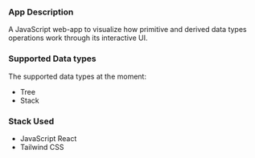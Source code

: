 ### App Description

A JavaScript web-app to visualize how primitive and derived data types operations work through its interactive UI.

### Supported Data types

The supported data types at the moment:

- Tree
- Stack

### Stack Used

- JavaScript React
- Tailwind CSS

